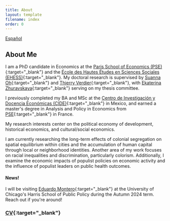 ```yaml
---
title: About
layout: template
filename: index
order: 0
---  
```


[Español](/es/)

## About Me

I am a PhD candidate in Economics at the [Paris School of Economics (PSE)](https://www.parisschoolofeconomics.eu/en/){:target="_blank"} and the [École des Hautes Études en Sciences Sociales (EHESS)](https://www.ehess.fr/fr){:target="_blank"}. My doctoral research is supervised by [Suanna Oh](https://www.suannaoh.com/){:target="_blank"} and [Thierry Verdier](https://www.parisschoolofeconomics.eu/fr/verdier-thierry/){:target="_blank"}, with [Ekaterina Zhuravskaya](http://www.parisschoolofeconomics.com/zhuravskaya-ekaterina/){:target="_blank"} serving on my thesis committee.

I previously completed my BA and MSc at the [Centro de Investigación y Docencia Económicas (CIDE)](https://www.cide.edu/de/){:target="_blank"} in Mexico, and earned a master's degree in Analysis and Policy in Economics from [PSE](https://www.parisschoolofeconomics.eu/en/teaching/masters-program/ape-analysis-policy-in-economics/){:target="_blank"} in France.

My research interests center on the political economy of development, historical economics, and cultural/social economics.

I am currently researching the long-term effects of colonial segregation on spatial equilibrium within cities and the accumulation of human capital through local or neighborhood identities. Another area of my work focuses on racial inequalities and discrimination, particularly colorism. Additionally, I examine the economic impacts of populist policies on economic activity and the influence of populist leaders on public health outcomes.

#### News!

I will be visiting [Eduardo Montero](https://www.eduardo-montero.com/home){:target="_blank"} at the University of Chicago's Harris School of Public Policy during the Autumn 2024 term. Reach out if you're around!

### [CV](https://github.com/woomora/Woo-Mora-CV-pdf/blob/main/Woo-Mora%20CV.pdf){:target="_blank"}
